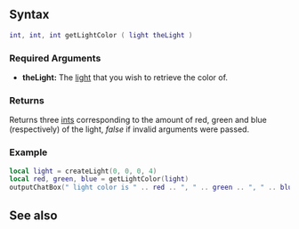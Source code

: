 Syntax
------

``` lua
int, int, int getLightColor ( light theLight )
```

### Required Arguments

-   **theLight:** The [light](/docs/Element/Light.md "wikilink") that you wish to retrieve the color of.

### Returns

Returns three [ints](/docs/int.md "wikilink") corresponding to the amount of red, green and blue (respectively) of the light, *false* if invalid arguments were passed.

### Example

``` Lua
local light = createLight(0, 0, 0, 4)
local red, green, blue = getLightColor(light)
outputChatBox(" light color is " .. red .. ", " .. green .. ", " .. blue)
```

See also
--------
